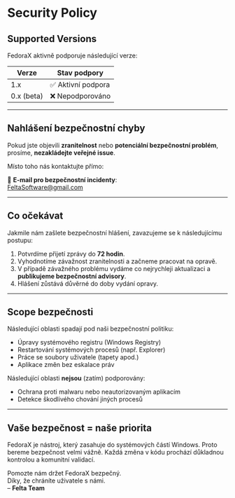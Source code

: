 # Security Policy

## Supported Versions

FedoraX aktivně podporuje následující verze:

| Verze       | Stav podpory     |
|-------------|------------------|
| 1.x         | ✅ Aktivní podpora |
| 0.x (beta)  | ❌ Nepodporováno  |

---

## Nahlášení bezpečnostní chyby

Pokud jste objevili **zranitelnost** nebo **potenciální bezpečnostní problém**, prosíme, **nezakládejte veřejné issue**.

Místo toho nás kontaktujte přímo:

📧 **E-mail pro bezpečnostní incidenty**:  
FeltaSoftware@gmail.com


---

## Co očekávat

Jakmile nám zašlete bezpečnostní hlášení, zavazujeme se k následujícímu postupu:

1. Potvrdíme přijetí zprávy do **72 hodin**.
2. Vyhodnotíme závažnost zranitelnosti a začneme pracovat na opravě.
3. V případě závažného problému vydáme co nejrychleji aktualizaci a **publikujeme bezpečnostní advisory**.
4. Hlášení zůstává důvěrné do doby vydání opravy.
---

## Scope bezpečnosti

Následující oblasti spadají pod naši bezpečnostní politiku:

- Úpravy systémového registru (Windows Registry)
- Restartování systémových procesů (např. Explorer)
- Práce se soubory uživatele (tapety apod.)
- Aplikace změn bez eskalace práv

Následující oblasti **nejsou** (zatím) podporovány:

- Ochrana proti malwaru nebo neautorizovaným aplikacím
- Detekce škodlivého chování jiných procesů
---

## Vaše bezpečnost = naše priorita

FedoraX je nástroj, který zasahuje do systémových částí Windows. Proto bereme bezpečnost velmi vážně. Každá změna v kódu prochází důkladnou kontrolou a komunitní validací.

Pomozte nám držet FedoraX bezpečný.  
Díky, že chráníte uživatele s námi.  
– **Felta Team**
